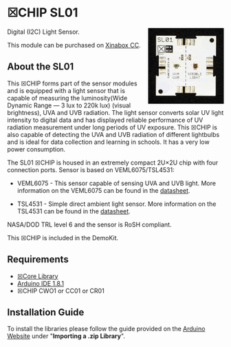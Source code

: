 # ☒CHIP SL01
<img src="extras/SL01 V1.0.0.JPG" width="35%" height="auto" align="right">
Digital (I2C) Light Sensor.

This module can be purchased on [Xinabox CC](https://xinabox.cc/products/SL01/).

## About the SL01
This ☒CHIP forms part of the sensor modules and is equipped with a light sensor that is capable of measuring the luminosity(Wide Dynamic Range — 3 lux to 220k lux) (visual brightness), UVA and UVB radiation. The light sensor converts solar UV light intensity to digital data and has displayed reliable performance of UV radiation measurement under long periods of UV exposure.  This ☒CHIP is also capable of detecting the UVA and UVB radiation of different lightbulbs and is ideal for data collection and learning in schools. It has a very low power consumption. 

The SL01 ☒CHIP is housed in an extremely compact 2U×2U chip with four connection ports.
Sensor is based on VEML6075/TSL4531:

- VEML6075 - This sensor capable of sensing UVA and UVB light. More information on the VEML6075 can be found in the [datasheet](http://www.vishay.com/docs/84304/veml6075.pdf).

- TSL4531 - Simple direct ambient light sensor. More information on the TSL4531 can be found in the [datasheet](http://media.digikey.com/pdf/Data%20Sheets/Austriamicrosystems%20PDFs/TSL4531.pdf).

NASA/DOD TRL level 6 and the sensor is RoSH compliant.

This ☒CHIP is included in the DemoKit.

## Requirements
  - [☒Core Library](https://github.com/xinabox/xCore)
  - [Arduino IDE 1.8.1](https://www.arduino.cc/en/main/software)
  - ☒CHIP CWO1 or CC01 or CR01
  
## Installation Guide
To install the libraries please follow the guide provided on the [Arduino Website](https://www.arduino.cc/en/Guide/Libraries) under "**Importing a .zip Library**".

